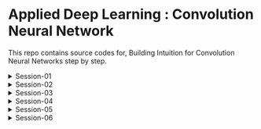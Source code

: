 # Applied Deep Learning : Convolution Neural Network 

This repo contains source codes for, Building Intuition for Convolution Neural Networks step by step.

<details>
    <summary>Session-01</summary>

- Machine Learning Intuition, Background & Basics
- Python 101 for Machine Learning
- [blog](https://myselfhimanshu.github.io/posts/cnn_01/)

</details>

<details>
    <summary>Session-02</summary>

- Convolutions, Pooling Operations & Channels
- Pytorch 101 for Vision Machine Learning
- [blog](https://myselfhimanshu.github.io/posts/cnn_02/)

</details>

<details>
    <summary>Session-03</summary>

- Kernels, Activations and Layers
- [blog](https://myselfhimanshu.github.io/posts/cnn_03/)

</details>

<details>
    <summary>Session-04</summary>

- Architectural Basics suitable for our objective
- MNIST model training 
    - parameters used 13,402
    - epochs=20
    - highest test accuracy = 99.46%, epoch = 19th

</details>

<details>
    <summary>Session-05</summary>

- Receptive Field : core fundamental concept
- MNIST model training
    - parameters used 7808
    - epochs=15
    - highest test accuracy = 99.43%, epoch = 11th 

</details>

<details>
    <summary>Session-06</summary>

- BN, Kernels & Regularization
- MNIST model training
    - using L1/L2 regularization with BN/GBN
    - BN : batch normalization
    - GBN : ghost batch normalization
    - best model : BN with L2
        - parameters used 7808
        - epochs=25
        - highest test accuaracy = 99.54%, epoch = 21st

</details>